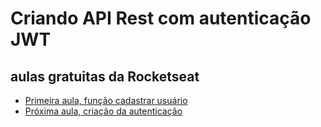# Criando API Rest com autenticação JWT

## aulas gratuitas da Rocketseat 

- [Primeira aula, função cadastrar usuário](https://www.youtube.com/watch?v=BN_8bCfVp88)
- [Próxima aula, criação da autenticação](https://www.youtube.com/watch?v=KKTX1l3sZGk)
